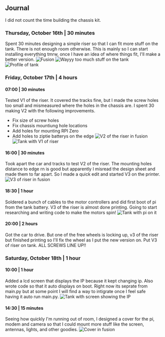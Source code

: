 ## Journal
I did not count the time building the chassis kit.

### Thursday, October 16th | 30 minutes
Spent 30 minutes designing a simple riser so that I can fit more stuff on the tank. There is not enough room otherwise. This is mainly so I can start installing everything tmrw, once I have an idea of where things fit, I'll make a better version.
![Fusion](photos/riser_fusion.jpg)
![Wayyy too much stuff on the tank](photos/tank_with_junk.jpg)
![Profile of tank](photos/tank_profile.jpg)

### Friday, October 17th | 4 hours
#### 07:00 | 30 minutes
Tested V1 of the riser. It covered the tracks fine, but I made the screw holes too small and mismeasured where the holes in the chassis are. I spent 30 making V2 with the following improvements.
- Fix size of screw holes
- Fix chassis mountiung hole locations
- Add holes for mounting RPI Zero
- Add holes to ziptie batterys on the edge
![V2 of the riser in fusion](photos/riser_v2_fusion.jpg)
![Tank with V1 of riser](photos/tank_with_riser_v1.jpg)

#### 16:00 | 30 minutes
Took apart the car and tracks to test V2 of the riser. The mounting holes distance to edge rn is good but apparently I misread the design sheet and made them to far apart. So I made a quick edit and started V3 on the printer.
![V3 of riser in fusion](photos/riser_v3_fusion.jpg)

#### 18:30 | 1 hour
Soldered a bunch of cables to the motor controllers and did first boot of pi from the tank battery. V3 of the riser is almost done printing. Going to start researching and writing code to make the motors spin!
![Tank with pi on it](photos/tank_with_pi.jpg)

#### 20:00 | 2 hours
Got the car to drive. But one of the free wheels is locking up, v3 of the riser but finished printing so I'll fix the wheel as I put the new version on. Put V3 of riser on tank. ALL SCREWS LINE UP!!

### Saturday, October 18th | 1 hour
#### 10:00 | 1 hour
Added a lcd screen that displays the IP because it kept changing ip. Also wrote code so that it auto displays on boot. Right now its seprate from main.py but at some point I will find a way to intigrate once I feel safe having it auto run main.py.
![Tank with screen showing the IP](photos/tank_with_ip_screen.jpg)

#### 14:30 | 15 minutes
Seeing how quickly I'm running out of room, I designed a cover for the pi, modem and camera so that I could mount more stuff like the screen, antennas, lights, and other goodies.
![Cover in fusion](photos/cover_in_fusion.jpg)

